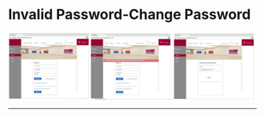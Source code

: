# Invalid Password-Change Password

![GitHub Logo](/documentation/Storyboards/Storyboard_WrongPassoword.png)

***
